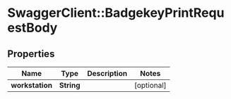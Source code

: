 # SwaggerClient::BadgekeyPrintRequestBody

## Properties
Name | Type | Description | Notes
------------ | ------------- | ------------- | -------------
**workstation** | **String** |  | [optional] 

